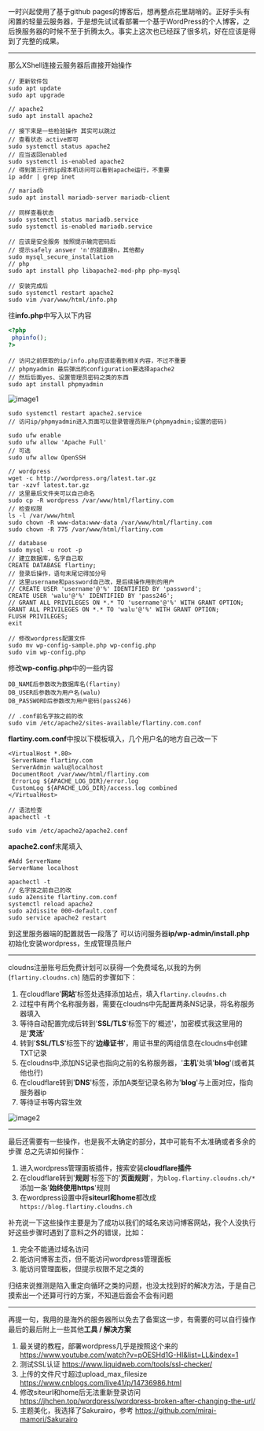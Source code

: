 一时兴起使用了基于github pages的博客后，想再整点花里胡哨的。正好手头有闲置的轻量云服务器，于是想先试试看部署一个基于WordPress的个人博客，之后换服务器的时候不至于折腾太久。事实上这次也已经踩了很多坑，好在应该是得到了完整的成果。

---
那么XShell连接云服务器后直接开始操作

    // 更新软件包
    sudo apt update
    sudo apt upgrade

    // apache2
    sudo apt install apache2

    // 接下来是一些检验操作 其实可以跳过
    // 查看状态 active即可
    sudo systemctl status apache2
    // 应当返回enabled
    sudo systemctl is-enabled apache2
    // 得到第三行的ip段本机访问可以看到apache运行，不重要
    ip addr | grep inet

    // mariadb
    sudo apt install mariadb-server mariadb-client

    // 同样查看状态
    sudo systemctl status mariadb.service
    sudo systemctl is-enabled mariadb.service

    // 应该是安全服务 按照提示输完密码后
    // 提示safely answer 'n'的就直接n，其他都y
    sudo mysql_secure_installation
    // php
    sudo apt install php libapache2-mod-php php-mysql

    // 安装完成后
    sudo systemctl restart apache2
    sudo vim /var/www/html/info.php

往**info.php**中写入以下内容

```php
<?php
 phpinfo();
?>
```

    // 访问之前获取的ip/info.php应该能看到相关内容，不过不重要
    // phpmyadmin 最后弹出的configuration要选择apache2
    // 然后后面yes、设置管理员密码之类的东西
    sudo apt install phpmyadmin

![image1](https://imgos.cn/2024/08/12/66b9913b27249.png)

    sudo systemctl restart apache2.service
    // 访问ip/phpmyadmin进入页面可以登录管理员账户(phpmyadmin;设置的密码)

    sudo ufw enable
    sudo ufw allow 'Apache Full'
    // 可选
    sudo ufw allow OpenSSH

    // wordpress
    wget -c http://wordpress.org/latest.tar.gz
    tar -xzvf latest.tar.gz
    // 这里最后文件夹可以自己命名
    sudo cp -R wordpress /var/www/html/flartiny.com
    // 检查权限
    ls -l /var/www/html
    sudo chown -R www-data:www-data /var/www/html/flartiny.com
    sudo chown -R 775 /var/www/html/flartiny.com

    // database
    sudo mysql -u root -p
    // 建立数据库，名字自己取
    CREATE DATABASE flartiny;
    // 登录后操作，语句末尾记得加分号
    // 这里username和password自己改，是后续操作用到的用户
    // CREATE USER 'username'@'%' IDENTIFIED BY 'password';
    CREATE USER 'walu'@'%' IDENTIFIED BY 'pass246';
    // GRANT ALL PRIVILEGES ON *.* TO 'username'@'%' WITH GRANT OPTION;
    GRANT ALL PRIVILEGES ON *.* TO 'walu'@'%' WITH GRANT OPTION;
    FLUSH PRIVILEGES;
    exit

    // 修改wordpress配置文件
    sudo mv wp-config-sample.php wp-config.php
    sudo vim wp-config.php

修改**wp-config.php**中的一些内容

```
DB_NAME后参数改为数据库名(flartiny)
DB_USER后参数改为用户名(walu)
DB_PASSWORD后参数改为用户密码(pass246)
```
    // .conf前名字按之前的改
    sudo vim /etc/apache2/sites-available/flartiny.com.conf

**flartiny.com.conf**中按以下模板填入，几个用户名的地方自己改一下

```
<VirtualHost *.80>
 ServerName flartiny.com
 ServerAdmin walu@localhost
 DocumentRoot /var/www/html/flartiny.com
 ErrorLog ${APACHE_LOG_DIR}/error.log
 CustomLog ${APACHE_LOG_DIR}/access.log combined
</VirtualHost>
```

    // 语法检查
    apachectl -t

    sudo vim /etc/apache2/apache2.conf

**apache2.conf**末尾填入

```
#Add ServerName
ServerName localhost
```

    apachectl -t
    // 名字按之前自己的改
    sudo a2ensite flartiny.com.conf
    systemctl reload apache2
    sudo a2dissite 000-default.conf
    sudo service apache2 restart

到这里服务器端的配置就告一段落了
可以访问服务器**ip/wp-admin/install.php**初始化安装wordpress，生成管理员账户

---

cloudns注册账号后免费计划可以获得一个免费域名,以我的为例(```flartiny.cloudns.ch```)
随后的步骤如下：

1. 在cloudflare'**网站**'标签处选择添加站点，填入```flartiny.cloudns.ch```
2. 过程中有两个名称服务器，需要在cloudns中先配置两条NS记录，将名称服务器填入
3. 等待自动配置完成后转到'**SSL/TLS**'标签下的'概述'，加密模式我这里用的是'**灵活**'
4. 转到'**SSL/TLS**'标签下的'**边缘证书**'，用证书里的两组信息在cloudns中创建TXT记录
5. 在cloudns中,添加NS记录也指向之前的名称服务器，'**主机**'处填'**blog**'(或者其他也行)
6. 在cloudflare转到'**DNS**'标签，添加A类型记录名称为'**blog**'与上面对应，指向服务器ip
7. 等待证书等内容生效

![image2](https://imgos.cn/2024/08/12/66b9913ba44b0.png)

---

最后还需要有一些操作，也是我不太确定的部分，其中可能有不太准确或者多余的步骤
总之先讲如何操作：

1. 进入wordpress管理面板插件，搜索安装**cloudflare插件**
2. 在cloudflare转到'**规则**'标签下的'**页面规则**'，为```blog.flartiny.cloudns.ch/*```添加一条'**始终使用https**'规则
3. 在wordpress设置中将**siteurl和home**都改成```https://blog.flartiny.cloudns.ch```

补充说一下这些操作主要是为了成功以我们的域名来访问博客网站，我个人没执行好这些步骤时遇到了意料之外的错误，比如：

1. 完全不能通过域名访问
2. 能访问博客主页，但不能访问wordpress管理面板
3. 能访问管理面板，但提示权限不足之类的

归结来说推测是陷入重定向循环之类的问题，也没太找到好的解决方法，于是自己摸索出一个还算可行的方案，不知道后面会不会有问题

---
再提一句，我用的是海外的服务器所以免去了备案这一步，有需要的可以自行操作
最后的最后附上一些其他**工具 / 解决方案**

1. 最关键的教程，部署wordpress几乎是按照这个来的 https://www.youtube.com/watch?v=pOESHd1G-HI&list=LL&index=1
2. 测试SSL认证 https://www.liquidweb.com/tools/ssl-checker/
3. 上传的文件尺寸超过upload_max_filesize https://www.cnblogs.com/live41/p/14736986.html
4. 修改siteurl和home后无法重新登录访问 https://jhchen.top/wordpress/wordpress-broken-after-changing-the-url/
5. 主题美化，我选择了Sakurairo，参考 https://github.com/mirai-mamori/Sakurairo

